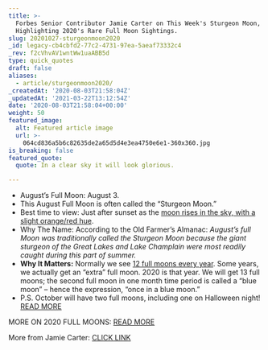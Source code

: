 ```yaml
---
title: >-
  Forbes Senior Contributor Jamie Carter on This Week's Sturgeon Moon,
  Highlighting 2020's Rare Full Moon Sightings.
slug: 20201027-sturgeonmoon2020
_id: legacy-cb4cbfd2-77c2-4731-97ea-5aeaf73332c4
_rev: f2cVhvAV1wntWw1uaABB5d
type: quick_quotes
draft: false
aliases:
  - article/sturgeonmoon2020/
_createdAt: '2020-08-03T21:58:04Z'
_updatedAt: '2021-03-22T13:12:54Z'
date: '2020-08-03T21:58:04+00:00'
weight: 50
featured_image:
  alt: Featured article image
  url: >-
    064cd836a5b6c82635de2a65d5d4e3ea4750e6e1-360x360.jpg
is_breaking: false
featured_quote:
  quote: In a clear sky it will look glorious.

---
```

* August’s Full Moon: August 3.
* This August Full Moon is often called the “Sturgeon Moon.”
* Best time to view: Just after sunset as the [moon rises in the sky, with a slight orange/red hue](https://www.almanac.com/content/full-moon-august).
* Why The Name: According to the Old Farmer’s Almanac: _August’s full Moon was traditionally called the Sturgeon Moon because the giant sturgeon of the Great Lakes and Lake Champlain were most readily caught during this part of summer._
* **Why It Matters:** Normally we see [12 full moons every year](https://www.space.com/16830-full-moon-calendar.html). Some years, we actually get an “extra” full moon. 2020 is that year. We will get 13 full moons; the second full moon in one month time period is called a “blue moon” – hence the expression, “once in a blue moon.”
* P.S. October will have two full moons, including one on Halloween night! [READ MORE](https://www.usatoday.com/story/news/nation/2020/02/03/full-moon-2020-calendar-supermoons-lunar-eclipses-blue-moons-more/4489314002/)

MORE ON 2020 FULL MOONS: [READ MORE](https://www.usatoday.com/story/news/nation/2020/02/03/full-moon-2020-calendar-supermoons-lunar-eclipses-blue-moons-more/4489314002/)

More from Jamie Carter: [CLICK LINK](https://www.forbes.com/sites/jamiecartereurope/2020/08/02/full-red-moon-sparkles-then-creeps-up-on-the-red-planet-what-to-watch-for-in-the-night-sky-this-week/#5cbd12867b06)